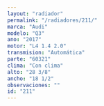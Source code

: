 ```yaml
---
layout: "radiador"
permalink: "/radiadores/211/"
marca: "Audi"
modelo: "Q3"
ano: "2017"
motor: "L4 1.4 2.0"
transmision: "Automática"
parte: "60321"
clima: "Con clima"
alto: "28 3/8"
ancho: "18 1/2"
observaciones: ""
id: "211"
---
```


